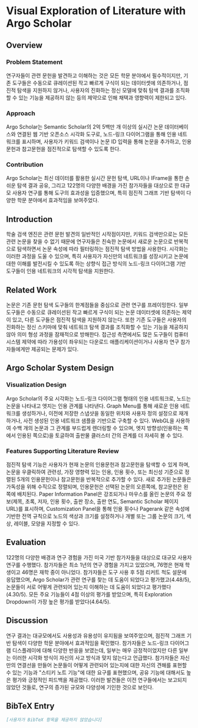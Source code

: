 # Visual Exploration of Literature with Argo Scholar

## Overview

### Problem Statement
연구자들이 관련 문헌을 발견하고 이해하는 것은 모든 학문 분야에서 필수적이지만, 기존 도구들은 수동으로 큐레이션된 작고 빠르게 구식이 되는 데이터셋에 의존하거나, 점진적 탐색을 지원하지 않거나, 사용자의 진화하는 정신 모델에 맞춰 탐색 결과를 조직화할 수 있는 기능을 제공하지 않는 등의 제약으로 인해 채택과 영향력이 제한되고 있다.

### Approach
Argo Scholar는 Semantic Scholar의 2억 5백만 개 이상의 실시간 논문 데이터베이스와 연결된 웹 기반 오픈소스 시각화 도구로, 노드-링크 다이어그램을 통해 인용 네트워크를 표시하며, 사용자가 키워드 검색이나 논문 ID 입력을 통해 논문을 추가하고, 인용문헌과 참고문헌을 점진적으로 탐색할 수 있도록 한다.

### Contribution
Argo Scholar는 최신 데이터를 활용한 실시간 문헌 탐색, URL이나 IFrame을 통한 손쉬운 탐색 결과 공유, 그리고 122명의 다양한 배경을 가진 참가자들을 대상으로 한 대규모 사용자 연구를 통해 도구의 효과성을 입증했으며, 특히 점진적 그래프 기반 탐색이 다양한 학문 분야에서 효과적임을 보여주었다.

## Introduction
학술 검색 엔진은 관련 문헌 발견의 일반적인 시작점이지만, 키워드 검색만으로는 모든 관련 논문을 찾을 수 없기 때문에 연구자들은 친숙한 논문에서 새로운 논문으로 반복적으로 탐색하면서 논문 속성에 따라 필터링하는 점진적 탐색 방법을 사용한다. 시각화는 이러한 과정을 도울 수 있으며, 특히 사용자가 자신만의 네트워크를 성장시키고 논문에 대한 이해를 발전시킬 수 있도록 하는 상향식 접근 방식의 노드-링크 다이어그램 기반 도구들이 인용 네트워크의 시각적 탐색을 지원한다.

## Related Work
논문은 기존 문헌 탐색 도구들의 한계점들을 중심으로 관련 연구를 프레이밍한다. 일부 도구들은 수동으로 큐레이션된 작고 빠르게 구식이 되는 논문 데이터셋에 의존하는 제약이 있고, 다른 도구들은 점진적 탐색을 지원하지 않는다. 또한 기존 도구들은 사용자의 진화하는 정신 스키마에 맞춰 네트워크 탐색 결과를 조직화할 수 있는 기능을 제공하지 않아 의미 형성 과정을 잠재적으로 방해한다. 접근성 측면에서도 많은 도구들이 컴퓨터 시스템 제약에 따라 가용성이 좌우되는 다운로드 애플리케이션이거나 사용자 연구 참가자들에게만 제공되는 문제가 있다.

## Argo Scholar System Design

### Visualization Design
Argo Scholar의 주요 시각화는 노드-링크 다이어그램 형태의 인용 네트워크로, 노드는 논문을 나타내고 엣지는 인용 관계를 나타낸다. Graph Menu를 통해 새로운 인용 네트워크를 생성하거나, 이전에 저장한 스냅샷을 동일한 위치와 사용자 정의 설정으로 재개하거나, 사전 생성된 인용 네트워크 샘플을 기반으로 구축할 수 있다. WebGL을 사용하여 수백 개의 논문과 그 관계를 부드럽게 렌더링할 수 있으며, 엣지 방향성(인용하는 쪽에서 인용된 쪽으로)을 토글하여 출판물 클러스터 간의 관계를 더 자세히 볼 수 있다.

### Features Supporting Literature Review
점진적 탐색 기능은 사용자가 현재 논문의 인용문헌과 참고문헌을 탐색할 수 있게 하며, 논문을 우클릭하여 관련성, 가장 영향력 있는 인용, 인용 횟수, 또는 최신성 기준으로 정렬된 5개의 인용문헌이나 참고문헌을 반복적으로 추가할 수 있다. 새로 추가된 논문들은 가독성을 위해 수직으로 정렬되며, 인용문헌은 선택된 논문의 오른쪽에, 참고문헌은 왼쪽에 배치된다. Paper Information Panel은 강조되거나 마우스를 올린 논문의 주요 정보(제목, 초록, 저자, 인용 횟수, 출판 장소, 출판 연도, Semantic Scholar 페이지 URL)를 표시하며, Customization Panel을 통해 인용 횟수나 Pagerank 같은 속성에 기반한 전역 규칙으로 노드의 색상과 크기를 설정하거나 개별 또는 그룹 논문의 크기, 색상, 레이블, 모양을 지정할 수 있다.

## Evaluation
122명의 다양한 배경과 연구 경험을 가진 미국 기반 참가자들을 대상으로 대규모 사용자 연구를 수행했다. 참가자들은 최소 1년의 연구 경험을 가지고 있었으며, 76명은 현재 학생이고 46명은 재학 중이 아니었다. 참가자들은 도구 사용 후 5점 리커트 척도 설문에 응답했으며, Argo Scholar가 관련 연구를 찾는 데 도움이 되었다고 평가했고(4.48/5), 논문들이 서로 어떻게 관련되어 있는지 이해하는 데 도움이 되었다고 평가했다(4.30/5). 모든 주요 기능들이 4점 이상의 평가를 받았으며, 특히 Exploration Dropdown이 가장 높은 평가를 받았다(4.64/5).

## Discussion
연구 결과는 대규모에서도 사용성과 유용성이 유지됨을 보여주었으며, 점진적 그래프 기반 탐색이 다양한 학문 분야에서 효과적임을 확인했다. 참가자들은 노드-링크 다이어그램 디스플레이에 대해 다양한 반응을 보였는데, 일부는 매우 긍정적이었지만 다른 일부는 이러한 시각화 방식이 자신의 사고 방식과 맞지 않는다고 언급했다. 참가자들은 자신만의 연결선을 만들어 논문들이 어떻게 관련되어 있는지에 대한 자신의 견해를 표현할 수 있는 기능과 "스티키 노트 기능"에 대한 요구를 표현했으며, 공유 기능에 대해서도 높은 평가와 긍정적인 피드백을 제공했다. 이러한 발견들은 이전 연구들에서는 보고되지 않았던 것들로, 연구의 증가된 규모와 다양성에 기인한 것으로 보인다.

## BibTeX Entry
```bibtex
[사용자가 BibTeX 항목을 제공하지 않았습니다]
```